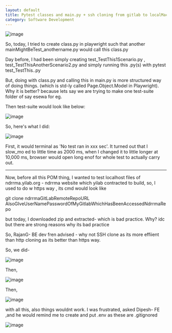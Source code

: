 ```yaml
---
layout: default
title: Pytest classes and main.py + ssh cloning from gitlab to localMachine
category: Software Development
---
```


![image](https://user-images.githubusercontent.com/11883023/274704954-2e9853a4-ee94-487f-9830-26b436742dbc.png)

So, today, I tried to create class.py in playwright such that another mainMightBeTest_anothername.py would call this class.py

Day before, I had been simply creating test_TestThis1Scenario.py , test_TestThisAnotherScenario2.py and simply running this .py(s) with pytest test_TestThis..py

But, doing with class.py and calling this in main.py is more structured way of doing things. (which is std-ly called Page.Object.Model in Playwright). Why it is better? because lets say we are trying to make one test-suite folder of say esewa for eg.

Then test-suite would look like below:

![image](https://user-images.githubusercontent.com/109033173/274681797-82e9bb70-54f8-4a4a-b7c5-ce88f9df8b7b.png)

So, here's what I did:

![image](https://user-images.githubusercontent.com/11883023/274701452-fdee01c0-1fab-41b7-99ff-b576691b6c76.png)

First, it would terminal as 'No test ran in xxx sec'. It turned out that I slow_mo ed to little time as 2000 ms, when I changed it to little longer at 10,000 ms, browser would open long enof for whole test to actually carry out.

___

Now, before all this POM thing, I wanted to test localhost files of ndrrma.yilab.org - ndrrma website which yilab contracted to build, so, I used to do w https way , its cmd would look like

git clone ndrrmaGitLabRemoteRepoURL AlsoGIveUserNamePasswordOfMyGitlabWhichHasBeenAccessedNdrrmaRepo 

but today, I downloaded zip and extracted- which is bad practice. Why? idc but there are strong reasons why its bad practice

So, RajanG- BE dev fren advised - why not SSH clone as its more effiient than http cloning as its better than https way.

So, we did- 

![image](https://user-images.githubusercontent.com/109033173/274687718-3b0e5134-595b-4ede-b9e6-6d65b3350894.png)

Then,

![image](https://user-images.githubusercontent.com/109033173/274688099-510d0f35-9f02-4600-8ccb-3b933861e33c.png)

Then,

![image](https://user-images.githubusercontent.com/11883023/274696566-8615885a-4e4d-4da5-8f2a-85cdad5f3ceb.png)


with all this, also things wouldnt work. I was frustrated, asked Dipesh- FE ,and he would remind me to create and put .env as these are .gitignored

![image](https://user-images.githubusercontent.com/11883023/274704121-d518b307-c8a9-4f01-a1d1-d387b83ba761.png)
